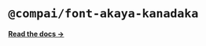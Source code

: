 # `@compai/font-akaya-kanadaka`

[**Read the docs &rarr;**](https://components.ai/docs/typefaces/akaya-kanadaka)
